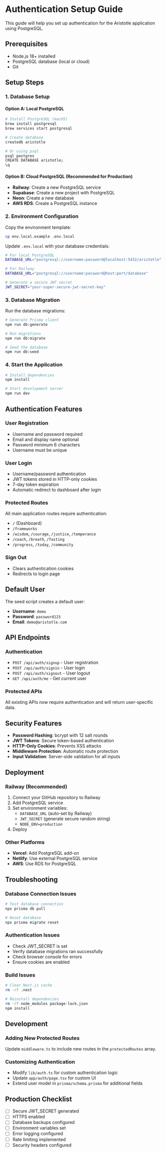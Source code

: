 # Authentication Setup Guide

This guide will help you set up authentication for the Aristotle application using PostgreSQL.

## Prerequisites

- Node.js 18+ installed
- PostgreSQL database (local or cloud)
- Git

## Setup Steps

### 1. Database Setup

#### Option A: Local PostgreSQL
```bash
# Install PostgreSQL (macOS)
brew install postgresql
brew services start postgresql

# Create database
createdb aristotle

# Or using psql
psql postgres
CREATE DATABASE aristotle;
\q
```

#### Option B: Cloud PostgreSQL (Recommended for Production)
- **Railway**: Create a new PostgreSQL service
- **Supabase**: Create a new project with PostgreSQL
- **Neon**: Create a new database
- **AWS RDS**: Create a PostgreSQL instance

### 2. Environment Configuration

Copy the environment template:
```bash
cp env.local.example .env.local
```

Update `.env.local` with your database credentials:
```bash
# For local PostgreSQL
DATABASE_URL="postgresql://username:password@localhost:5432/aristotle"

# For Railway
DATABASE_URL="postgresql://username:password@host:port/database"

# Generate a secure JWT secret
JWT_SECRET="your-super-secure-jwt-secret-key"
```

### 3. Database Migration

Run the database migrations:
```bash
# Generate Prisma client
npm run db:generate

# Run migrations
npm run db:migrate

# Seed the database
npm run db:seed
```

### 4. Start the Application

```bash
# Install dependencies
npm install

# Start development server
npm run dev
```

## Authentication Features

### User Registration
- Username and password required
- Email and display name optional
- Password minimum 6 characters
- Username must be unique

### User Login
- Username/password authentication
- JWT tokens stored in HTTP-only cookies
- 7-day token expiration
- Automatic redirect to dashboard after login

### Protected Routes
All main application routes require authentication:
- `/` (Dashboard)
- `/frameworks`
- `/wisdom`, `/courage`, `/justice`, `/temperance`
- `/coach`, `/breath`, `/fasting`
- `/progress`, `/today`, `/community`

### Sign Out
- Clears authentication cookies
- Redirects to login page

## Default User

The seed script creates a default user:
- **Username**: `demo`
- **Password**: `password123`
- **Email**: `demo@aristotle.com`

## API Endpoints

### Authentication
- `POST /api/auth/signup` - User registration
- `POST /api/auth/signin` - User login
- `POST /api/auth/signout` - User logout
- `GET /api/auth/me` - Get current user

### Protected APIs
All existing APIs now require authentication and will return user-specific data.

## Security Features

- **Password Hashing**: bcrypt with 12 salt rounds
- **JWT Tokens**: Secure token-based authentication
- **HTTP-Only Cookies**: Prevents XSS attacks
- **Middleware Protection**: Automatic route protection
- **Input Validation**: Server-side validation for all inputs

## Deployment

### Railway (Recommended)
1. Connect your GitHub repository to Railway
2. Add PostgreSQL service
3. Set environment variables:
   - `DATABASE_URL` (auto-set by Railway)
   - `JWT_SECRET` (generate secure random string)
   - `NODE_ENV=production`
4. Deploy

### Other Platforms
- **Vercel**: Add PostgreSQL add-on
- **Netlify**: Use external PostgreSQL service
- **AWS**: Use RDS for PostgreSQL

## Troubleshooting

### Database Connection Issues
```bash
# Test database connection
npx prisma db pull

# Reset database
npx prisma migrate reset
```

### Authentication Issues
- Check JWT_SECRET is set
- Verify database migrations ran successfully
- Check browser console for errors
- Ensure cookies are enabled

### Build Issues
```bash
# Clear Next.js cache
rm -rf .next

# Reinstall dependencies
rm -rf node_modules package-lock.json
npm install
```

## Development

### Adding New Protected Routes
Update `middleware.ts` to include new routes in the `protectedRoutes` array.

### Customizing Authentication
- Modify `lib/auth.ts` for custom authentication logic
- Update `app/auth/page.tsx` for custom UI
- Extend user model in `prisma/schema.prisma` for additional fields

## Production Checklist

- [ ] Secure JWT_SECRET generated
- [ ] HTTPS enabled
- [ ] Database backups configured
- [ ] Environment variables set
- [ ] Error logging configured
- [ ] Rate limiting implemented
- [ ] Security headers configured 